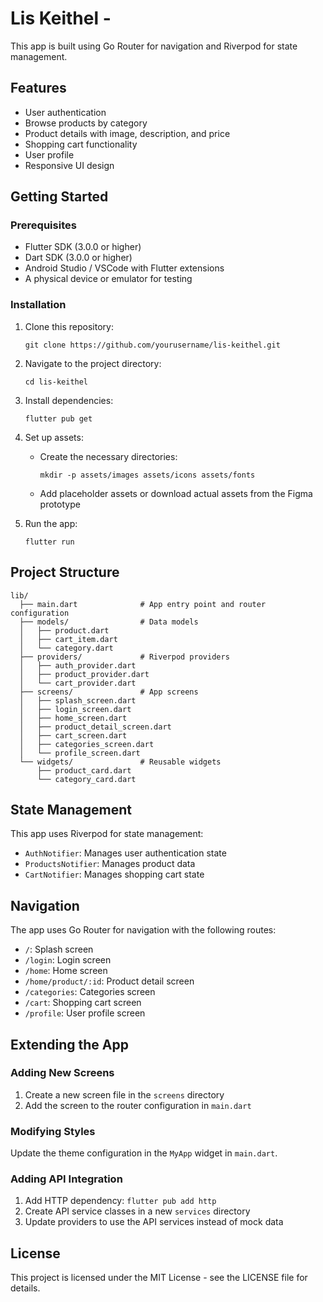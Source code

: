# Lis Keithel -

This app is built using Go Router for navigation and Riverpod for state management.

## Features

- User authentication
- Browse products by category
- Product details with image, description, and price
- Shopping cart functionality
- User profile
- Responsive UI design

## Getting Started

### Prerequisites

- Flutter SDK (3.0.0 or higher)
- Dart SDK (3.0.0 or higher)
- Android Studio / VSCode with Flutter extensions
- A physical device or emulator for testing

### Installation

1. Clone this repository:

   ```
   git clone https://github.com/yourusername/lis-keithel.git
   ```

2. Navigate to the project directory:

   ```
   cd lis-keithel
   ```

3. Install dependencies:

   ```
   flutter pub get
   ```

4. Set up assets:

   - Create the necessary directories:
     ```
     mkdir -p assets/images assets/icons assets/fonts
     ```
   - Add placeholder assets or download actual assets from the Figma prototype

5. Run the app:
   ```
   flutter run
   ```

## Project Structure

```
lib/
  ├── main.dart              # App entry point and router configuration
  ├── models/                # Data models
  │   ├── product.dart
  │   ├── cart_item.dart
  │   └── category.dart
  ├── providers/             # Riverpod providers
  │   ├── auth_provider.dart
  │   ├── product_provider.dart
  │   └── cart_provider.dart
  ├── screens/               # App screens
  │   ├── splash_screen.dart
  │   ├── login_screen.dart
  │   ├── home_screen.dart
  │   ├── product_detail_screen.dart
  │   ├── cart_screen.dart
  │   ├── categories_screen.dart
  │   └── profile_screen.dart
  └── widgets/               # Reusable widgets
      ├── product_card.dart
      └── category_card.dart
```

## State Management

This app uses Riverpod for state management:

- `AuthNotifier`: Manages user authentication state
- `ProductsNotifier`: Manages product data
- `CartNotifier`: Manages shopping cart state

## Navigation

The app uses Go Router for navigation with the following routes:

- `/`: Splash screen
- `/login`: Login screen
- `/home`: Home screen
- `/home/product/:id`: Product detail screen
- `/categories`: Categories screen
- `/cart`: Shopping cart screen
- `/profile`: User profile screen

## Extending the App

### Adding New Screens

1. Create a new screen file in the `screens` directory
2. Add the screen to the router configuration in `main.dart`

### Modifying Styles

Update the theme configuration in the `MyApp` widget in `main.dart`.

### Adding API Integration

1. Add HTTP dependency: `flutter pub add http`
2. Create API service classes in a new `services` directory
3. Update providers to use the API services instead of mock data

## License

This project is licensed under the MIT License - see the LICENSE file for details.
